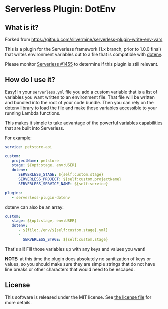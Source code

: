 # Serverless Plugin: DotEnv

## What is it?

Forked from https://github.com/silvermine/serverless-plugin-write-env-vars

This is a plugin for the Serverless framework (1.x branch, prior to 1.0.0
final) that writes environment variables out to a file that is compatible with
[dotenv](https://www.npmjs.com/package/dotenv).

Please monitor [Serverless #1455](https://github.com/serverless/serverless/issues/1455)
to determine if this plugin is still relevant.

## How do I use it?

Easy! In your `serverless.yml` file you add a custom variable that is a list of
variables you want written to an environment file. That file will be written
and bundled into the root of your code bundle. Then you can rely on the
[dotenv](https://www.npmjs.com/package/dotenv) library to load the file and
make those variables accessible to your running Lambda functions.

This makes it simple to take advantage of the powerful [variables
capabilities](https://github.com/serverless/serverless/blob/master/docs/01-guide/08-serverless-variables.md)
that are built into Serverless.

For example:

```yml
service: petstore-api

custom:
   projectName: petstore
   stage: ${opt:stage, env:USER}
   dotenv:
      SERVERLESS_STAGE: ${self:custom.stage}
      SERVERLESS_PROJECT: ${self:custom.projectName}
      SERVERLESS_SERVICE_NAME: ${self:service}

plugins:
   - serverless-plugin-dotenv
```

dotenv can also be an array:

```yml
custom:
   stage: ${opt:stage, env:USER}
   dotenv:
      - ${file:./env/${self:custom.stage}.yml}
      -
        SERVERLESS_STAGE: ${self:custom.stage}
```

That's all! Fill those variables up with any keys and values you want!

**NOTE:** at this time the plugin does absolutely no sanitization of keys or
values, so you should make sure they are simple strings that do not have line
breaks or other characters that would need to be escaped.

## License

This software is released under the MIT license. See [the license file](LICENSE) for more details.
